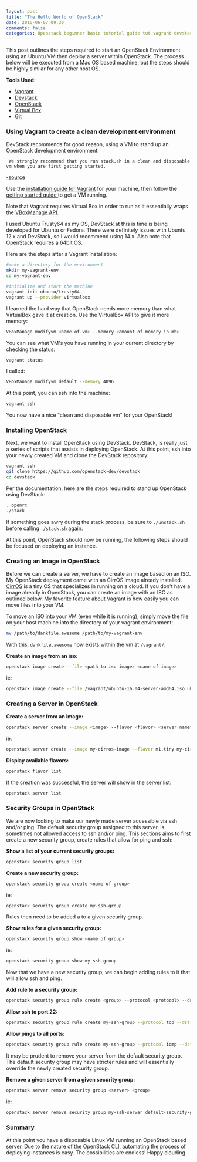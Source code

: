 ```yaml
---
layout: post
title: "The Hello World of OpenStack"
date: 2016-06-07 09:30
comments: false
categories: Openstack beginner basic tutorial guide tut vagrant devstack trusty64
---
```


This post outlines the steps required to start an OpenStack Environment using an Ubuntu VM then deploy a server within OpenStack.
The process below will be executed from a Mac OS based machine, but the steps should be highly similar for any other host OS.

**Tools Used:**

- [Vagrant](https://www.vagrantup.com/)
- [Devstack](https://github.com/openstack-dev/devstack)
- [OpenStack](https://github.com/openstack/openstack)
- [Virtual Box](https://www.virtualbox.org/)
- [Git](https://git-scm.com/)

### Using Vagrant to create a clean development environment
DevStack recommends for good reason, using a VM to stand up an OpenStack development environment:

```
 We strongly recommend that you run stack.sh in a clean and disposable vm when you are first getting started.
```
[-source](https://github.com/openstack-dev/devstack)

Use the [installation guide for Vagrant](https://www.vagrantup.com/docs/installation/) for your machine, then follow the [getting started guide ](https://www.vagrantup.com/docs/getting-started/index.html) to get a VM running.

Note that Vagrant requires Virtual Box in order to run as it essentially wraps the [VBoxManage API](https://www.virtualbox.org/manual/ch08.html).

I used Ubuntu Trusty64 as my OS, DevStack at this is time is being developed for Ubuntu or Fedora.
There were definitely issues with Ubuntu 12.x and DevStack, so I would recommend using 14.x.
Also note that OpenStack requires a 64bit OS.

Here are the steps after a Vagrant Installation:

```bash
#make a directory for the environment
mkdir my-vagrant-env
cd my-vagrant-env

#initialize and start the machine
vagrant init ubuntu/trusty64
vagrant up --provider virtualbox
```

I learned the hard way that OpenStack needs more memory than what VirtualBox gave it at creation.
Use the VirtualBox API to give it more memory:

```bash
VBoxManage modifyvm <name-of-vm> --memory <amount of memory in mb>
```

You can see what VM's you have running in your current directory by checking the status:

```bash
vagrant status
```

I called:

```bash
VBoxManage modifyvm default --memory 4096
```

At this point, you can ssh into the machine:

```bash
vagrant ssh
```

You now have a nice "clean and disposable vm" for your OpenStack!

### Installing OpenStack

Next, we want to install OpenStack using DevStack.
DevStack, is really just a series of scripts that assists in deploying OpenStack.
At this point, ssh into your newly created VM and clone the DevStack repository:

```bash
vagrant ssh
git clone https://github.com/openstack-dev/devstack
cd devstack
```

Per the documentation, here are the steps required to stand up OpenStack using DevStack:

```bash
. openrc
./stack
```

If something goes awry during the stack process, be sure to ```./unstack.sh``` before calling ```./stack.sh``` again.

At this point, OpenStack should now be running, the following steps should be focused on deploying an instance.

### Creating an Image in OpenStack

Before we can create a server, we have to create an image based on an ISO.
My OpenStack deployment came with an CirrOS image already installed.
[CirrOS](https://launchpad.net/cirros) is a tiny OS that specializes in running on a cloud.
If you don't have a image already in OpenStack, you can create an image with an ISO as outlined below.
My favorite feature about Vagrant is how easily you can move files into your VM.

To move an ISO into your VM (even while it is running), simply move the file on your host machine into the directory of your vagrant environment:

```bash
mv /path/to/dankfile.awesome /path/to/my-vagrant-env
```

With this, ```dankfile.awesome``` now exists within the vm at ```/vagrant/```.

**Create an image from an iso:**

```bash
openstack image create --file <path to iso image> <name of image>
```
ie:

```bash
openstack image create --file /vagrant/ubuntu-16.04-server-amd64.iso ubuntu-server-image
```

### Creating a Server in OpenStack
**Create a server from an image:**

```bash
openstack server create --image <image> --flavor <flavor> <server name>
```
ie:

```bash
openstack server create --image my-cirros-image --flavor m1.tiny my-cirros-server
```

**Display available flavors:**

```bash
openstack flavor list
```

If the creation was successful, the server will show in the server list:

```bash
openstack server list
```

### Security Groups in OpenStack
We are now looking to make our newly made server accessible via ssh and/or ping.
The default security group assigned to this server, is sometimes not allowed access to ssh and/or ping.
This sections aims to first create a new security group, create rules that allow for ping and ssh:

**Show a list of your current security groups:**

```bash
openstack security group list
```

**Create a new security group:**

```bash
openstack security group create <name of group>
```
ie:

```bash
openstack security group create my-ssh-group
```
Rules then need to be added a to a given security group.

**Show rules for a given security group:**

```bash
openstack security group show <name of group>
```
ie:

```bash
openstack security group show my-ssh-group
```
Now that we have a new security group, we can begin adding rules to it that will allow ssh and ping.

**Add rule to a security group:**

```bash
openstack security group rule create <group> --protocol <protocol> --dst-port <port-range>
```

**Allow ssh to port 22:**

```bash
openstack security group rule create my-ssh-group --protocol tcp --dst-port 22:22
```

**Allow pings to all ports:**

```bash
openstack security group rule create my-ssh-group --protocol icmp --dst-port -1:-1
```

It may be prudent to remove your server from the default security group.
The default security group may have stricter rules and will essentially override the newly created security group.

**Remove a given server from a given security group:**

```bash
openstack server remove security group <server> <group>
```
ie:

```bash
openstack server remove security group my-ssh-server default-security-group
```

### Summary
At this point you have a disposable Linux VM running an OpenStack based server.
Due to the nature of the OpenStack CLI, automating the process of deploying instances is easy.
The possibilities are endless!
Happy clouding.
